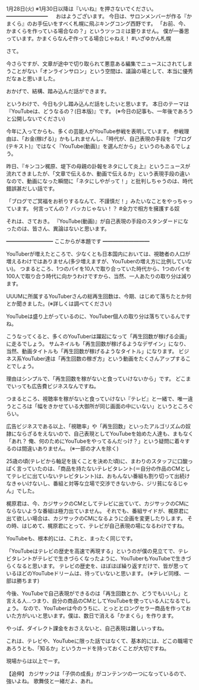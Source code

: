 1月28日(火) ※1月30日以降は『いいね』を押さないでください。
━━━━━━━━
　
おはようございます。
今日は、サロンメンバーが作る『かまくら』のお手伝いをすべく札幌に飛ぶキングコング西野です。
「お前、今、かまくらを作っている場合なの？」というツッコミは要りません。
僕が一番思っています。かまくらなんぞ作ってる場合じゃねえ！
#いざゆかん札幌

さて。

今さらですが、文章が途中で切り取られて悪意ある編集でニュースにされてしまうことがない「オンラインサロン」という空間は、議論の場として、本当に優秀だなぁと思いました。

おかげで、結構、踏み込んだ話ができます。

というわけで、今日も少し踏み込んだ話をしたいと思います。
本日のテーマは『YouTubeは、どうなるの？(日本版)』です。
(※今日の記事も、一年後であろうと公開しないでください)

今年に入ってからも、多くの芸能人がYouTube参戦を表明しています。
参戦理由は、「お金(稼げる)」かもしれませんし、「時代が、自己表現の手段を『ブログ(テキスト)』ではなく『YouTube(動画)』を選んだから」というのもあるでしょう。

昨日、『キンコン梶原、堤下の母親の訃報をネタにして炎上』というニュースが流れてきましたが、「文章で伝えるか、動画で伝えるか」という表現手段の違いなので、動画になった瞬間に「ネタにしやがって！」と批判しちゃうのは、時代錯誤甚だしい話です。

「ブログでご冥福をお祈りするなんて、不謹慎だ！」みたいなことをやっちゃっています。
何言ってんの？ バッカじゃない！？
#全力で相方を擁護する奴

それは、さておき。
『YouTube(動画)』が自己表現の手段のスタンダードになったのは、皆さん、異論はないと思います。

━━━━━━━━━
ここからが本題です
━━━━━━━━━

YouTuberが増えたところで、少なくとも日本国内においては、視聴者の人口が増えるわけではありません(多少増えますが、YouTuberの増え方に比例していない)。
つまるところ、1つのパイを10人で取り合っていた時代から、1つのパイを100人で取り合う時代に向かうわけですから、当然、一人あたりの取り分は減ります。

UUUMに所属するYouTuberさんの総再生回数は、今期、はじめて落ちたとか何とか聞きました。(※詳しくは調べてください)

YouTubeは盛り上がっているのに、YouTuber個人の取り分は落ちているんですね。

こうなってくると、多くのYouTuberは躍起になって「再生回数が稼げる企画」に走るでしょう。
サムネイルも「再生回数が稼げるようなデザイン」になり、
当然、動画タイトルも「再生回数が稼げるようなタイトル」になります。
ビジネス系YouTuber達は「再生回数の稼ぎ方」という動画をたくさんアップすることでしょう。

理由はシンプルで、「再生回数を稼がないと食っていけないから」です。
どこまでいっても広告費ビジネスなんですね。

つまるところ、視聴率を稼がないと食っていけない『テレビ』と一緒で、唯一違うところは「幅をきかせている大御所が同じ画面の中にいない」というところぐらい。

広告ビジネスである以上、「視聴率」や「再生回数」といったアルゴリズムの奴隷にならざるをえないので、自己表現としてYouTubeを始めた人達も、まもなく「あれ？ 俺、何のためにYouTubeをやってるんだっけ？」という疑問に着々するのは間違いありません。
(※一部の才人を除く)

25歳の頃(テレビから軸足を抜くことを決めた頃)に、まわりのスタッフに口酸っぱく言っていたのは、「商品を持たないテレビタレント(＝自分の作品のCMとしてテレビに出ていないテレビタレント)は、おもんない番組も割り切って出続けなきゃいけないし、番組と対等な立場で交渉できないから、ジリ貧になるじゃん」でした。

梶原君は、今、カジサックのCMとしてテレビに出ていて、カジサックのCMにならないような番組は極力出ていません。
それでも、番組サイドが、梶原君に出て欲しい場合は、カジサックのCMになるように企画を変更したりします。
その時、はじめて、梶原君にとって、テレビが自己表現の場になるわけですね。

YouTubeも、根本的には、これと、まったく同じです。

「YouTubeはテレビの歴史を高速で再現する」というのが僕の見立てで、テレビタレントがテレビで生きづらくなったように、YouTuberもYouTubeで生きづらくなると思います。
テレビの歴史を、ほぼほぼ繰り返すだけで、皆が思っているほどのYouTubeドリームは、待っていないと思います。
(※テレビ同様、一部は勝ちます)

今後、YouTubeで自己表現ができるのは「再生回数とか、どうでもいいし」と言える人…つまり、自分の商品のCMとしてYouTubeを使っている人になるでしょう。
なので、YouTuberは今のうちに、とっととロングセラー商品を作っておいた方がいいと思います。僕は、数日で消える「かまくら」を作ります。

やっぱ、ダイレクト課金をおさえないと、自己表現は難しいっすね。

これは、テレビや、YouTubeに限った話ではなくて、基本的には、どこの職場であろうとも、「知るか」というカードを持っておくことが大切ですね。

現場からは以上でーす。

【追伸】
カジサックは「子供の成長」がコンテンツの一つになっているので、強いよね。
歌舞伎と一緒だよ、あれ。

